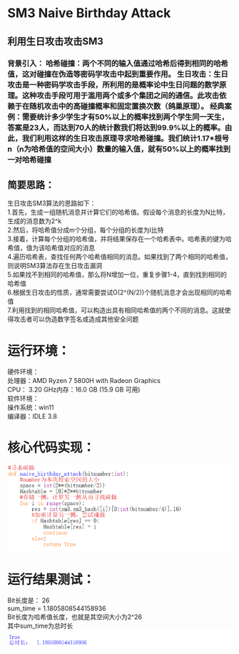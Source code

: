 # SM3 Naive Birthday Attack  

## 利用生日攻击攻击SM3  
### 背景引入： 哈希碰撞：两个不同的输入值通过哈希后得到相同的哈希值，这对碰撞在伪造等密码学攻击中起到重要作用。 生日攻击：生日攻击是一种密码学攻击手段，所利用的是概率论中生日问题的数学原理。这种攻击手段可用于滥用两个或多个集团之间的通信。此攻击依赖于在随机攻击中的高碰撞概率和固定置换次数（鸽巢原理）。 经典案例：需要统计多少学生才有50%以上的概率找到两个学生同一天生，答案是23人，而达到70人的统计数我们将达到99.9%以上的概率。由此，我们利用这样的生日攻击原理寻求哈希碰撞。我们统计1.17*根号n（n为哈希值的空间大小）数量的输入值，就有50%以上的概率找到一对哈希碰撞  
## 简要思路：  
生日攻击SM3算法的思路如下：  
1.首先，生成一组随机消息并计算它们的哈希值。假设每个消息的长度为N比特，生成的消息数为2^k  
2.然后，将哈希值分成m个分组，每个分组的长度为l比特  
3.接着，计算每个分组的哈希值，并将结果保存在一个哈希表中。哈希表的键为哈希值，值为该哈希值对应的消息  
4.遍历哈希表，查找任何两个哈希值相同的消息。如果找到了两个相同的哈希值，则说明SM3算法存在生日攻击漏洞  
5.如果找不到相同的哈希值，那么将N增加一位，重复步骤1-4，直到找到相同的哈希值  
6.根据生日攻击的性质，通常需要尝试O(2^(N/2))个随机消息才会出现相同的哈希值  
7.利用找到的相同哈希值，可以构造出具有相同哈希值的两个不同的消息。这就使得攻击者可以伪造数字签名或造成其他安全问题  
# 运行环境：  
硬件环境：  
处理器：AMD Ryzen 7 5800H with Radeon Graphics   
CPU： 3.20 GHz内存：16.0 GB (15.9 GB 可用)  
软件环境：  
操作系统：win11   
编译器：IDLE 3.8   

# 核心代码实现：

![Image_test](https://github.com/zhuruiqigroup35num1/homework-group-35/blob/main/image/project1_1.png)  
# 运行结果测试：  
Bit长度是： 26  
sum_time = 1.1805808544158936    
Bit长度为哈希值长度，也就是其空间大小为2^26  
其中sum_time为总时长  
![Image_test](https://github.com/zhuruiqigroup35num1/homework-group-35/blob/main/image/project1_2.png)  
